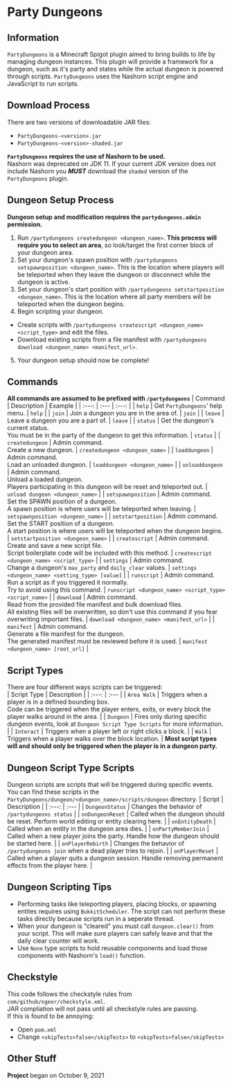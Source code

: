 # Party Dungeons

## Information
`PartyDungeons` is a Minecraft Spigot plugin aimed to bring builds to life by managing dungeon instances.
This plugin will provide a framework for a dungeon, such as it's party and states while the actual dungeon is
powered through scripts.
`PartyDungeons` uses the Nashorn script engine and JavaScript to run scripts.

## Download Process
There are two versions of downloadable JAR files:
- `PartyDungeons-<version>.jar`
- `PartyDungeons-<version>-shaded.jar`

**`PartyDungeons` requires the use of Nashorn to be used.**<br>
Nashorn was deprecated on JDK 11. If your current JDK version does not include Nashorn you ***MUST*** download the
`shaded` version of the `PartyDungeons` plugin.

## Dungeon Setup Process
**Dungeon setup and modification requires the `partydungeons.admin` permission.**
1. Run `/partydungeons createdungeon <dungeon_name>`. **This process will require you to select an area**,
so look/target the first corner block of your dungeon area.
2. Set your dungeon's spawn position with `/partydungeons setspawnposition <dungeon_name>`. This is the location where
players will be teleported when they leave the dungeon or disconnect while the dungeon is active.
3. Set your dungeon's start position with `/partydungeons setstartposition <dungeon_name>`. This is the location where
all party members will be teleported when the dungeon begins.
4. Begin scripting your dungeon.
  - Create scripts with `/partydungeons createscript <dungeon_name> <script_type>` and edit the files.
  - Download existing scripts from a file manifest with `/partydungeons download <dungeon_name> <manifest_url>`.
5. Your dungeon setup should now be complete!

## Commands
**All commands are assumed to be prefixed with `/partydungeons`**
| Command | Description | Example |
| :---: | :--- | :---: |
| `help` | Get `PartyDungeons`' help menu. | `help` |
| `join` | Join a dungeon you are in the area of. | `join` |
| `leave` | Leave a dungeon you are a part of. | `leave` |
| `status` | Get the dungeon's current status.<br>You must be in the party of the dungeon to get this information. | `status` |
| `createdungeon` | Admin command.<br>Create a new dungeon. | `createdungeon <dungeon_name>` |
| `loaddungeon` | Admin command.<br>Load an unloaded dungeon. | `loaddungeon <dungeon_name>` |
| `unloaddungeon` | Admin command.<br>Unload a loaded dungeon.<br>Players participating in this dungeon will be reset and teleported out. | `unload dungeon <dungeon_name>` |
| `setspawnposition` | Admin command.<br>Set the SPAWN position of a dungeon.<br>A spawn position is where users will be teleported when leaving. | `setspawnposition <dungeon_name>` |
| `setstartposition` | Admin command.<br>Set the START position of a dungeon.<br>A start position is where users will be teleported when the dungeon begins. | `setstartposition <dungeon_name>` |
| `createscript` | Admin command.<br>Create and save a new script file.<br>Script boilerplate code will be included with this method. | `createscript <dungeon_name> <script_type>` |
| `settings` | Admin command.<br>Change a dungeon's `max_party` and `daily_clear` values. | `settings <dungeon_name> <setting_type> [value]` |
| `runscript` | Admin command.<br>Run a script as if you triggered it normally.<br>Try to avoid using this command. | `runscript <dungeon_name> <script_type> <script_name>` |
| `download` | Admin command.<br>Read from the provided file manifest and bulk download files.<br>All existing files will be overwritten, so don't use this command if you fear overwriting important files. | `download <dungeon_name> <manifest_url>` |
| `manifest` | Admin command.<br>Generate a file manifest for the dungeon.<br>The generated manifest must be reviewed before it is used. | `manifest <dungeon_name> [root_url]` |

## Script Types
There are four different ways scripts can be triggered:<br>
| Script Type | Description |
| :---: | :--- |
| `Area Walk` | Triggers when a player is in a defined bounding box.<br>Code can be triggered when the player enters, exits, or every block the player walks around in the area. |
| `Dungeon` | Fires only during specific dungeon events, look at `Dungeon Script Type Scripts` for more information. |
| `Interact` | Triggers when a player left or right clicks a block. |
| `Walk` | Triggers when a player walks over the block location. |
**Most script types will and should only be triggered when the player is in a dungeon party.**

## Dungeon Script Type Scripts
Dungeon scripts are scripts that will be triggered during specific events.<br>
You can find these scripts in the `PartyDungeons/dungeon/<dungeon_name>/scripts/dungeon` directory.
| Script | Description |
| :---: | :--- |
| `DungeonStatus` | Changes the behavior of `/partydungeons status` |
| `onDungeonReset` | Called when the dungeon should be reset. Perform world editing or entity clearing here. |
| `onEntityDeath` | Called when an entity in the dungeon area dies. |
| `onPartyMemberJoin` | Called when a new player joins the party. Handle how the dungeon should be started here. |
| `onPlayerRebirth` | Changes the behavior of `/partydungeons join` when a dead player tries to rejoin. |
| `onPlayerReset` | Called when a player quits a dungeon session. Handle removing permanent effects from the player here. |

## Dungeon Scripting Tips
- Performing tasks like teleporting players, placing blocks, or spawning entites requires using `BukkitScheduler`. The script can not perform these tasks directly because scripts run in a seperate thread.
- When your dungeon is "cleared" you must call `dungeon.clear()` from your script. This will make sure players can safely leave and that the daily clear counter will work.
- Use `None` type scripts to hold reusable components and load those components with Nashorn's `load()` function.

## Checkstyle
This code follows the checkstyle rules from `com/github/ngeor/checkstyle.xml`.<br>
JAR compliation will not pass until all checkstyle rules are passing.<br>
If this is found to be annoying:
- Open `pom.xml`
- Change `<skipTests>false</skipTests>` to `<skipTests>false</skipTests>`

## Other Stuff
**Project** began on October 9, 2021<br>
